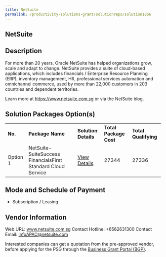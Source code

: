 ```yaml
---
title: NetSuite
permalink: /productivity-solutions-grant/solutionrepo/solution1856
---
```


## NetSuite

## Description

For more than 20 years, Oracle NetSuite has helped organizations grow, scale and adapt to change. NetSuite provides a suite of cloud-based applications, which includes financials / Enterprise Resource Planning (ERP), inventory management, HR, professional services automation and omnichannel commerce, used by more than 22,000 customers in 203 countries and dependent territories.

Learn more at https://www.netsuite.com.sg or via the NetSuite blog.

## Solution Packages Option(s)

<table>
<tr>
<td><b>No.</b></td>
<td><b>Package Name</b></td>
<td><b>Solution Details</b></td>
<td><b>Total Package Cost</b></td>
<td><b>Total Qualifying</b></td>
</tr>
<tr>
<td>Option 1</td>
<td>NetSuite-SuiteSuccess FinancialsFirst Standard Cloud Service</td>
<td><a href='https://www.gobusiness.gov.sg/images/psg/DesensitisedOracleAnnexCRwef12August2021-_Part_56.pdf'>View Details</a></td>
<td>27344</td>
<td>27336</td>
</tr>
</table>

## Mode and Schedule of Payment

 - Subscription / Leasing

## Vendor Information

 Web URL: www.netsuite.com.sg 
Contact Hotline: +6562631300 
Contact Email: infoAPAC@netsuite.com 


Interested companies can get a quotation from the pre-approved vendor, before applying for the PSG through the <a href='https://www.businessgrants.gov.sg/'>Business Grant Portal (BGP)</a>.

<script src="/jquery/resize-tables.js"></script>
